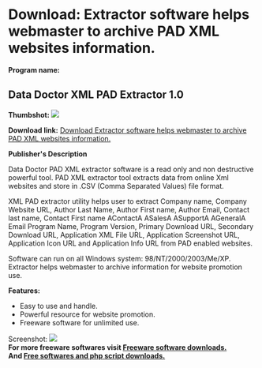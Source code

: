 # Download: Extractor software helps webmaster to archive PAD XML websites information.

**Program name:**

## Data Doctor XML PAD Extractor 1.0

  
**Thumbshot:** ![](http://www.freewarefiles.com/screenshot/ddpadxmlext_md.gif)   
  
**Download link:** [Download Extractor software helps webmaster to archive PAD XML websites information.](http://freesoftwares.boysofts.com/Data-Doctor-XML-PAD-Extractor_program_25982.html)  
  


**Publisher's Description**  
  


Data Doctor PAD XML extractor software is a read only and non destructive powerful tool. PAD XML extractor tool extracts data from online Xml websites and store in .CSV (Comma Separated Values) file format. 

XML PAD extractor utility helps user to extract Company name, Company Website URL, Author Last Name, Author First name, Author Email, Contact last name, Contact First name AContactA ASalesA ASupportA AGeneralA Email Program Name, Program Version, Primary Download URL, Secondary Download URL, Application XML File URL, Application Screenshot URL, Application Icon URL and Application Info URL from PAD enabled websites. 

Software can run on all Windows system: 98/NT/2000/2003/Me/XP. Extractor helps webmaster to archive information for website promotion use. 

**Features:**

  * Easy to use and handle. 
  * Powerful resource for website promotion. 
  * Freeware software for unlimited use. 

  
  
Screenshot: ![](http://www.freewarefiles.com/screenshot/ddpadxmlext.gif)   
**For more freeware softwares visit [Freeware software downloads.](http://freesoftwares.boysofts.com/)**   
**And [Free softwares and php script downloads.](http://www.boysofts.com/)**
